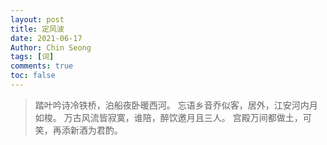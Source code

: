 ```yaml
---
layout: post
title: 定风波 
date: 2021-06-17
Author: Chin Seong
tags: [词]
comments: true
toc: false
---
```






> 踏叶吟诗冷铁桥，泊船夜卧暖西河。
>忘语乡音乔似客，居外，江安河内月如梭。
> 万古风流皆寂寞，谁陪，醉饮邀月且三人。
>宫殿万间都做土，可笑，再添新酒为君酌。

<!-- more -->
